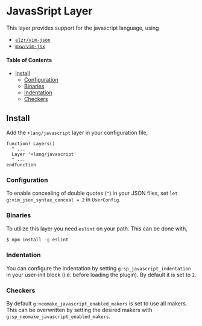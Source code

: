 # JavasSript Layer
This layer provides support for the javascript language, using

- [`elzr/vim-json`](https://github.com/elzr/vim-json)
- [`mxw/vim-jsx`](https://github.com/mxw/vim-jsx)


#### Table of Contents
- [Install](#install)
  - [Configuration](#configuration)
  - [Binaries](#binaries)
  - [Indentation](#indentation)
  - [Checkers](#checkers)

## Install
Add the `+lang/javascript` layer in your configuration file,

```viml
function! Layers()
  " ...
  Layer '+lang/javascript'
  " ...
endfunction
```

### Configuration
To enable concealing of double quotes (`"`) in your JSON files, set `let g:vim_json_syntax_conceal = 2` in `UserConfig`.

### Binaries
To utilize this layer you need `eslint` on your path. This can be done with,

```bash
$ npm install -g eslint
```

### Indentation
You can configure the indentation by setting `g:sp_javascript_indentation` in your user-init block (i.e. before loading the plugin). By default it is set to `2`.

### Checkers
By default `g:neomake_javascript_enabled_makers` is set to use all makers. This can be overwritten by setting the desired makers with `g:sp_neomake_javascript_enabled_makers`.
